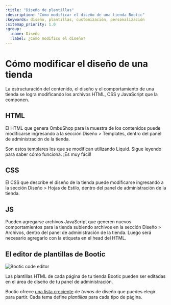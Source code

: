 ```yaml
---
:title: "Diseño de plantillas"
:description: "Cómo modificar el diseño de una tienda Bootic"
:keywords: diseño, plantillas, customización, personalización
:sitemap_priority: 1.0
:group:
  :name: Diseño
  :label: ¿Cómo modifico el diseño?
---
```


# Cómo modificar el diseño de una tienda

La estructuración del contenido, el diseño y el comportamiento de una tienda se logra modificando los archivos HTML, CSS y JavaScript que la componen.

## HTML

El HTML que genera OmbuShop para la muestra de los contenidos puede modificarse ingresando a la sección Diseño > Templates, dentro del panel de administración de la tienda.

Son estos templares los que se modifican utilizando Liquid. Sigue leyendo para saber cómo funciona. ¡Es muy fácil!

## CSS

El CSS que describe el diseño de la tienda puede modificarse ingresando a la sección Diseño > Hojas de Estilo, dentro del panel de administración de la tienda.

## JS

Pueden agregarse archivos JavaScript que generen nuevos comportamientos para la tienda subiendo archivos en la sección Diseño > Archivos, dentro del panel de administración de la tienda. Luego será necesario agregarlo con la etiqueta en el head del HTML.

## El editor de plantillas de Bootic

<img src="/img/themes/editor_cover.png" alt="Bootic code editor" />

Las plantillas HTML de cada página de tu tienda Bootic pueden ser editadas en el área de diseño de tu panel de administración.

Bootic ofrece [una lista creciente](/es/themes/galeria) de *temas* de diseño que puedes elegir para partir. Cada tema define *plantillas* para cada tipo de página.
